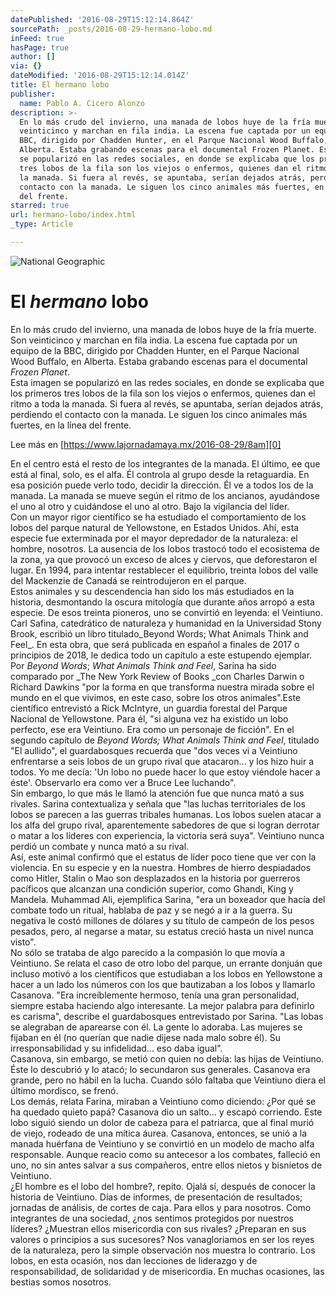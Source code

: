 ```yaml
---
datePublished: '2016-08-29T15:12:14.864Z'
sourcePath: _posts/2016-08-29-hermano-lobo.md
inFeed: true
hasPage: true
author: []
via: {}
dateModified: '2016-08-29T15:12:14.014Z'
title: El hermano lobo
publisher:
  name: Pablo A. Cicero Alonzo
description: >-
  En lo más crudo del invierno, una manada de lobos huye de la fría muerte. Son
  veinticinco y marchan en fila india. La escena fue captada por un equipo de la
  BBC, dirigido por Chadden Hunter, en el Parque Nacional Wood Buffalo, en
  Alberta. Estaba grabando escenas para el documental Frozen Planet. Esta imagen
  se popularizó en las redes sociales, en donde se explicaba que los primeros
  tres lobos de la fila son los viejos o enfermos, quienes dan el ritmo a toda
  la manada. Si fuera al revés, se apuntaba, serían dejados atrás, perdiendo el
  contacto con la manada. Le siguen los cinco animales más fuertes, en la línea
  del frente.
starred: true
url: hermano-lobo/index.html
_type: Article

---
```

![National Geographic](https://the-grid-user-content.s3-us-west-2.amazonaws.com/4ec0c937-91b8-4060-9bf3-5b7f031eacae.png)

# El _hermano_ lobo

En lo más crudo del invierno, una manada de lobos huye de la fría muerte. Son veinticinco y marchan en fila india. La escena fue captada por un equipo de la BBC, dirigido por Chadden Hunter, en el Parque Nacional Wood Buffalo, en Alberta. Estaba grabando escenas para el documental _Frozen Planet_.  
Esta imagen se popularizó en las redes sociales, en donde se explicaba que los primeros tres lobos de la fila son los viejos o enfermos, quienes dan el ritmo a toda la manada. Si fuera al revés, se apuntaba, serían dejados atrás, perdiendo el contacto con la manada. Le siguen los cinco animales más fuertes, en la línea del frente.

Lee más en [https://www.lajornadamaya.mx/2016-08-29/8am][0]

En el centro está el resto de los integrantes de la manada. El último, ee que está al final, solo, es el alfa. Él controla al grupo desde la retaguardia. En esa posición puede verlo todo, decidir la dirección. Él ve a todos los de la manada. La manada se mueve según el ritmo de los ancianos, ayudándose el uno al otro y cuidándose el uno al otro. Bajo la vigilancia del líder.  
Con un mayor rigor científico se ha estudiado el comportamiento de los lobos del parque natural de Yellowstone, en Estados Unidos. Ahí, esta especie fue exterminada por el mayor depredador de la naturaleza: el hombre, nosotros. La ausencia de los lobos trastocó todo el ecosistema de la zona, ya que provocó un exceso de alces y ciervos, que deforestaron el lugar. En 1994, para intentar restablecer el equilibrio, treinta lobos del valle del Mackenzie de Canadá se reintrodujeron en el parque.  
Estos animales y su descendencia han sido los más estudiados en la historia, desmontando la oscura mitología que durante años arropó a esta especie. De esos treinta pioneros, uno se convirtió en leyenda: el Veintiuno. Carl Safina, catedrático de naturaleza y humanidad en la Universidad Stony Brook, escribió un libro titulado_Beyond Words; What Animals Think and Feel_. En esta obra, que será publicada en español a finales de 2017 o principios de 2018, le dedica todo un capítulo a este estupendo ejemplar.  
Por _Beyond Words_; _What Animals Think and Feel_, Sarina ha sido comparado por _The New York Review of Books _con Charles Darwin o Richard Dawkins "por la forma en que transforma nuestra mirada sobre el mundo en el que vivimos, en este caso, sobre los otros animales".Este científico entrevistó a Rick McIntyre, un guardia forestal del Parque Nacional de Yellowstone. Para él, "si alguna vez ha existido un lobo perfecto, ese era Veintiuno. Era como un personaje de ficción". En el segundo capítulo de _Beyond Words; What Animals Think and Feel_, titulado "El aullido", el guardabosques recuerda que "dos veces vi a Veintiuno enfrentarse a seis lobos de un grupo rival que atacaron... y los hizo huir a todos. Yo me decía: 'Un lobo no puede hacer lo que estoy viéndole hacer a éste'. Observarlo era como ver a Bruce Lee luchando".  
Sin embargo, lo que más le llamó la atención fue que nunca mató a sus rivales. Sarina contextualiza y señala que "las luchas territoriales de los lobos se parecen a las guerras tribales humanas. Los lobos suelen atacar a los alfa del grupo rival, aparentemente sabedores de que si logran derrotar o matar a los líderes con experiencia, la victoria será suya". Veintiuno nunca perdió un combate y nunca mató a su rival.  
Así, este animal confirmó que el estatus de líder poco tiene que ver con la violencia. En su especie y en la nuestra. Hombres de hierro despiadados como Hitler, Stalin o Mao son desplazados en la historia por guerreros pacíficos que alcanzan una condición superior, como Ghandi, King y Mandela. Muhammad Ali, ejemplifica Sarina, "era un boxeador que hacía del combate todo un ritual, hablaba de paz y se negó a ir a la guerra. Su negativa le costó millones de dólares y su título de campeón de los pesos pesados, pero, al negarse a matar, su estatus creció hasta un nivel nunca visto".  
No sólo se trataba de algo parecido a la compasión lo que movía a Veintiuno. Se relata el caso de otro lobo del parque, un errante donjuán que incluso motivó a los científicos que estudiaban a los lobos en Yellowstone a hacer a un lado los números con los que bautizaban a los lobos y llamarlo Casanova. "Era increíblemente hermoso, tenía una gran personalidad, siempre estaba haciendo algo interesante. La mejor palabra para definirlo es carisma", describe el guardabosques entrevistado por Sarina. "Las lobas se alegraban de aparearse con él. La gente lo adoraba. Las mujeres se fijaban en él (no querían que nadie dijese nada malo sobre él). Su irresponsabilidad y su infidelidad... eso daba igual".  
Casanova, sin embargo, se metió con quien no debía: las hijas de Veintiuno. Éste lo descubrió y lo atacó; lo secundaron sus generales. Casanova era grande, pero no hábil en la lucha. Cuando sólo faltaba que Veintiuno diera el último mordisco, se frenó.  
Los demás, relata Farina, miraban a Veintiuno como diciendo: ¿Por qué se ha quedado quieto papá? Casanova dio un salto... y escapó corriendo. Este lobo siguió siendo un dolor de cabeza para el patriarca, que al final murió de viejo, rodeado de una mítica áurea. Casanova, entonces, se unió a la manada huérfana de Veintiuno y se convirtió en un modelo de macho alfa responsable. Aunque reacio como su antecesor a los combates, falleció en uno, no sin antes salvar a sus compañeros, entre ellos nietos y bisnietos de Veintiuno.  
¿El hombre es el lobo del hombre?, repito. Ojalá sí, después de conocer la historia de Veintiuno. Días de informes, de presentación de resultados; jornadas de análisis, de cortes de caja. Para ellos y para nosotros. Como integrantes de una sociedad, ¿nos sentimos protegidos por nuestros líderes? ¿Muestran ellos misericordia con sus rivales? ¿Preparan en sus valores o principios a sus sucesores? Nos vanagloriamos en ser los reyes de la naturaleza, pero la simple observación nos muestra lo contrario. Los lobos, en esta ocasión, nos dan lecciones de liderazgo y de responsabilidad, de solidaridad y de misericordia. En muchas ocasiones, las bestias somos nosotros.

[0]: https://www.lajornadamaya.mx/2016-08-29/8am